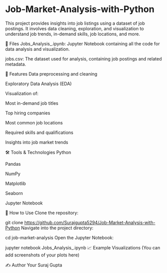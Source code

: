 # Job-Market-Analysis-with-Python



This project provides insights into job listings using a dataset of job postings. It involves data cleaning, exploration, and visualization to understand job trends, in-demand skills, job locations, and more.

📁 Files
Jobs_Analysis_.ipynb: Jupyter Notebook containing all the code for data analysis and visualization.

jobs.csv: The dataset used for analysis, containing job postings and related metadata.

🚀 Features
Data preprocessing and cleaning

Exploratory Data Analysis (EDA)

Visualization of:

Most in-demand job titles

Top hiring companies

Most common job locations

Required skills and qualifications

Insights into job market trends

🛠️ Tools & Technologies
Python

Pandas

NumPy

Matplotlib

Seaborn

Jupyter Notebook

📌 How to Use
Clone the repository:

git clone https://github.com/Surajgupta5294/Job-Market-Analysis-with-Python
Navigate into the project directory:

cd job-market-analysis
Open the Jupyter Notebook:

jupyter notebook Jobs_Analysis_.ipynb
📈 Example Visualizations
(You can add screenshots of your plots here)

✍️ Author
Your Suraj Gupta

